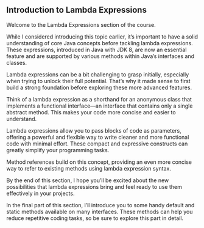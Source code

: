 ## Introduction to Lambda Expressions
Welcome to the Lambda Expressions section of the course.

While I considered introducing this topic earlier, it’s important to have a solid understanding of core Java concepts before tackling lambda expressions. These expressions, introduced in Java with JDK 8, are now an essential feature and are supported by various methods within Java’s interfaces and classes.

Lambda expressions can be a bit challenging to grasp initially, especially when trying to unlock their full potential. That’s why it made sense to first build a strong foundation before exploring these more advanced features.

Think of a lambda expression as a shorthand for an anonymous class that implements a functional interface—an interface that contains only a single abstract method. This makes your code more concise and easier to understand.

Lambda expressions allow you to pass blocks of code as parameters, offering a powerful and flexible way to write cleaner and more functional code with minimal effort. These compact and expressive constructs can greatly simplify your programming tasks.

Method references build on this concept, providing an even more concise way to refer to existing methods using lambda expression syntax.

By the end of this section, I hope you’ll be excited about the new possibilities that lambda expressions bring and feel ready to use them effectively in your projects.

In the final part of this section, I’ll introduce you to some handy default and static methods available on many interfaces. These methods can help you reduce repetitive coding tasks, so be sure to explore this part in detail.
